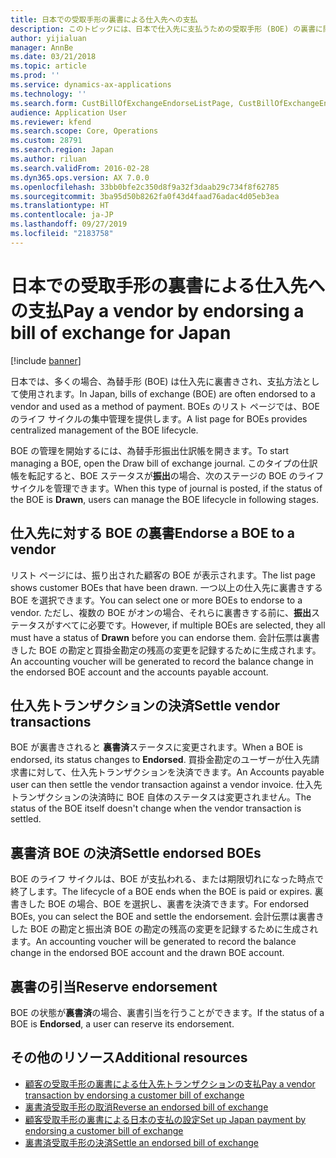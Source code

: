 ```yaml
---
title: 日本での受取手形の裏書による仕入先への支払
description: このトピックには、日本で仕入先に支払うための受取手形 (BOE) の裏書に関する情報が含まれています。
author: yijialuan
manager: AnnBe
ms.date: 03/21/2018
ms.topic: article
ms.prod: ''
ms.service: dynamics-ax-applications
ms.technology: ''
ms.search.form: CustBillOfExchangeEndorseListPage, CustBillOfExchangeEndorseToVendor
audience: Application User
ms.reviewer: kfend
ms.search.scope: Core, Operations
ms.custom: 28791
ms.search.region: Japan
ms.author: riluan
ms.search.validFrom: 2016-02-28
ms.dyn365.ops.version: AX 7.0.0
ms.openlocfilehash: 33bb0bfe2c350d8f9a32f3daab29c734f8f62785
ms.sourcegitcommit: 3ba95d50b8262fa0f43d4faad76adac4d05eb3ea
ms.translationtype: HT
ms.contentlocale: ja-JP
ms.lasthandoff: 09/27/2019
ms.locfileid: "2183758"
---
```

# <a name="pay-a-vendor-by-endorsing-a-bill-of-exchange-for-japan"></a><span data-ttu-id="f8e72-103">日本での受取手形の裏書による仕入先への支払</span><span class="sxs-lookup"><span data-stu-id="f8e72-103">Pay a vendor by endorsing a bill of exchange for Japan</span></span>

[!include [banner](../includes/banner.md)]

<span data-ttu-id="f8e72-104">日本では、多くの場合、為替手形 (BOE) は仕入先に裏書きされ、支払方法として使用されます。</span><span class="sxs-lookup"><span data-stu-id="f8e72-104">In Japan, bills of exchange (BOE) are often endorsed to a vendor and used as a method of payment.</span></span> <span data-ttu-id="f8e72-105">BOEs のリスト ページでは、BOE のライフ サイクルの集中管理を提供します。</span><span class="sxs-lookup"><span data-stu-id="f8e72-105">A list page for BOEs provides centralized management of the BOE lifecycle.</span></span>

<span data-ttu-id="f8e72-106">BOE の管理を開始するには、為替手形振出仕訳帳を開きます。</span><span class="sxs-lookup"><span data-stu-id="f8e72-106">To start managing a BOE, open the Draw bill of exchange journal.</span></span> <span data-ttu-id="f8e72-107">このタイプの仕訳帳を転記すると、BOE ステータスが**振出**の場合、次のステージの BOE のライフ サイクルを管理できます。</span><span class="sxs-lookup"><span data-stu-id="f8e72-107">When this type of journal is posted, if the status of the BOE is **Drawn**, users can manage the BOE lifecycle in following stages.</span></span>

## <a name="endorsea-boe-to-a-vendor"></a><span data-ttu-id="f8e72-108">仕入先に対する BOE の裏書</span><span class="sxs-lookup"><span data-stu-id="f8e72-108">Endorse a BOE to a vendor</span></span>
<span data-ttu-id="f8e72-109">リスト ページには、振り出された顧客の BOE が表示されます。</span><span class="sxs-lookup"><span data-stu-id="f8e72-109">The list page shows customer BOEs that have been drawn.</span></span> <span data-ttu-id="f8e72-110">一つ以上の仕入先に裏書きする BOE を選択できます。</span><span class="sxs-lookup"><span data-stu-id="f8e72-110">You can select one or more BOEs to endorse to a vendor.</span></span> <span data-ttu-id="f8e72-111">ただし、複数の BOE がオンの場合、それらに裏書きする前に、**振出**ステータスがすべてに必要です。</span><span class="sxs-lookup"><span data-stu-id="f8e72-111">However, if multiple BOEs are selected, they all must have a status of **Drawn** before you can endorse them.</span></span> <span data-ttu-id="f8e72-112">会計伝票は裏書きした BOE の勘定と買掛金勘定の残高の変更を記録するために生成されます。</span><span class="sxs-lookup"><span data-stu-id="f8e72-112">An accounting voucher will be generated to record the balance change in the endorsed BOE account and the accounts payable account.</span></span>

## <a name="settle-vendor-transactions"></a><span data-ttu-id="f8e72-113">仕入先トランザクションの決済</span><span class="sxs-lookup"><span data-stu-id="f8e72-113">Settle vendor transactions</span></span>
<span data-ttu-id="f8e72-114">BOE が裏書きされると **裏書済**ステータスに変更されます。</span><span class="sxs-lookup"><span data-stu-id="f8e72-114">When a BOE is endorsed, its status changes to **Endorsed**.</span></span> <span data-ttu-id="f8e72-115">買掛金勘定のユーザーが仕入先請求書に対して、仕入先トランザクションを決済できます。</span><span class="sxs-lookup"><span data-stu-id="f8e72-115">An Accounts payable user can then settle the vendor transaction against a vendor invoice.</span></span> <span data-ttu-id="f8e72-116">仕入先トランザクションの決済時に BOE 自体のステータスは変更されません。</span><span class="sxs-lookup"><span data-stu-id="f8e72-116">The status of the BOE itself doesn't change when the vendor transaction is settled.</span></span>

## <a name="settle-endorsed-boes"></a><span data-ttu-id="f8e72-117">裏書済 BOE の決済</span><span class="sxs-lookup"><span data-stu-id="f8e72-117">Settle endorsed BOEs</span></span>
<span data-ttu-id="f8e72-118">BOE のライフ サイクルは、BOE が支払われる、または期限切れになった時点で終了します。</span><span class="sxs-lookup"><span data-stu-id="f8e72-118">The lifecycle of a BOE ends when the BOE is paid or expires.</span></span> <span data-ttu-id="f8e72-119">裏書きした BOE の場合、BOE を選択し、裏書を決済できます。</span><span class="sxs-lookup"><span data-stu-id="f8e72-119">For endorsed BOEs, you can select the BOE and settle the endorsement.</span></span> <span data-ttu-id="f8e72-120">会計伝票は裏書きした BOE の勘定と振出済 BOE の勘定の残高の変更を記録するために生成されます。</span><span class="sxs-lookup"><span data-stu-id="f8e72-120">An accounting voucher will be generated to record the balance change in the endorsed BOE account and the drawn BOE account.</span></span>

## <a name="reserve-endorsement"></a><span data-ttu-id="f8e72-121">裏書の引当</span><span class="sxs-lookup"><span data-stu-id="f8e72-121">Reserve endorsement</span></span>
<span data-ttu-id="f8e72-122">BOE の状態が**裏書済**の場合、裏書引当を行うことができます。</span><span class="sxs-lookup"><span data-stu-id="f8e72-122">If the status of a BOE is **Endorsed**, a user can reserve its endorsement.</span></span>

## <a name="additional-resources"></a><span data-ttu-id="f8e72-123">その他のリソース</span><span class="sxs-lookup"><span data-stu-id="f8e72-123">Additional resources</span></span>
- [<span data-ttu-id="f8e72-124">顧客の受取手形の裏書による仕入先トランザクションの支払</span><span class="sxs-lookup"><span data-stu-id="f8e72-124">Pay a vendor transaction by endorsing a customer bill of exchange</span></span>](./tasks/pay-vendor-transaction.md)
- [<span data-ttu-id="f8e72-125">裏書済受取手形の取消</span><span class="sxs-lookup"><span data-stu-id="f8e72-125">Reverse an endorsed bill of exchange</span></span>](./tasks/reverse-endorsed-bill-exchange.md)
- [<span data-ttu-id="f8e72-126">顧客受取手形の裏書による日本の支払の設定</span><span class="sxs-lookup"><span data-stu-id="f8e72-126">Set up Japan payment by endorsing a customer bill of exchange</span></span>](./tasks/setup-japan-payment-endorsing-customer-bill-exchange.md)
- [<span data-ttu-id="f8e72-127">裏書済受取手形の決済</span><span class="sxs-lookup"><span data-stu-id="f8e72-127">Settle an endorsed bill of exchange</span></span>](./tasks/settle-endorsed-bill-exchange.md)

